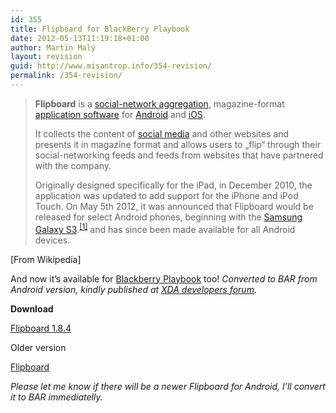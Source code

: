 ```yaml
---
id: 355
title: Flipboard for BlackBerry Playbook
date: 2012-05-13T11:19:18+01:00
author: Martin Malý
layout: revision
guid: http://www.misantrop.info/354-revision/
permalink: /354-revision/
---
```

> **Flipboard** is a [social-network aggregation](http://en.wikipedia.org/wiki/Social_network_aggregation "Social network aggregation"), magazine-format [application software](http://en.wikipedia.org/wiki/Application_software "Application software") for [Android](http://en.wikipedia.org/wiki/Android_%28operating_system%29 "Android (operating system)") and [iOS](http://en.wikipedia.org/wiki/IOS "IOS").
> 
> It collects the content of [social media](http://en.wikipedia.org/wiki/Social_media "Social media") and other websites and presents it in magazine format and allows users to &#8222;flip&#8220; through their social-networking feeds and feeds from websites that have partnered with the company.
> 
> Originally designed specifically for the iPad, in December 2010, the application was updated to add support for the iPhone and iPod Touch. On May 5th 2012, it was announced that Flipboard would be released for select Android phones, beginning with the [Samsung Galaxy S3](http://en.wikipedia.org/wiki/Samsung_Galaxy_S3 "Samsung Galaxy S3").<sup id="cite_ref-Android_0-1"><a href="http://en.wikipedia.org/wiki/Flipboard#cite_note-Android-0">[1]</a></sup> and has since been made available for all Android devices.

[From Wikipedia]

And now it&#8217;s available for [Blackberry Playbook](http://www.amazon.com/gp/product/B004UL34EY/ref=as_li_ss_il?ie=UTF8&tag=dein-20&linkCode=as2&camp=1789&creative=390957&creativeASIN=B004UL34EY) too! _Converted to BAR from Android version, kindly published at [XDA developers forum](http://forum.xda-developers.com/showthread.php?t=1644212&page=93)._

**Download**

[Flipboard 1.8.4](http://dl.dropbox.com/u/72831/Flipboard_1.8.4.bar)

Older version

[Flipboard](http://dl.dropbox.com/u/72831/Flipboard.bar)

_Please let me know if there will be a newer Flipboard for Android, I&#8217;ll convert it to BAR immediatelly._